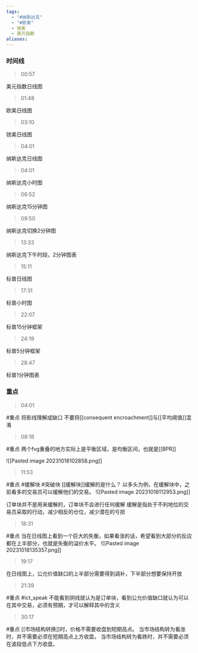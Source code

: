 ```yaml
---
tags:
  - "#纳斯达克"
  - "#欧美"
  - 镑美
  - 美元指数
aliases:
---
```


### 时间线

> 00:57

美元指数日线图

> 01:48

欧美日线图

> 03:10

镑美日线图

> 04:01

纳斯达克日线图

> 04:01

纳斯达克小时图

> 06:52

纳斯达克15分钟图

> 09:50

纳斯达克切换2分钟图

> 13:33

纳斯达克下午时段，2分钟图表

> 15:11

标普日线图

> 17:31

标普小时图

> 22:07

标普15分钟框架

> 24:19

标普5分钟框架


> 28:47

标普1分钟图表




### 重点

> 04:01

#重点
将影线理解成缺口
不要将[[consequent encroachment]]与[[平均阈值]]混淆


> 08:18

#重点 
两个fvg重叠的地方实际上是平衡区域，是均衡区间，也就是[[BPR]]

![[Pasted image 20231018102858.png]]

> 11:53

#重点 #缓解块 #突破块
[[缓解块]]缓解的是什么？
以多头为例，在缓解块中，之前看多的交易员可以缓解他们的交易。
![[Pasted image 20231018112953.png]]

订单块并不是用来缓解的，订单块不会进行任何缓解
缓解是指处于不利地位的交易员采取的行动，减少相反的仓位，减少潜在的亏损


> 18:31

#重点
当在日线图上看到一个巨大的失衡，如果看涨的话，希望看到大部分的反应都在上半部分，也就是失衡的溢价水平。
![[Pasted image 20231018135357.png]]



> 19:17

在日线图上，公允价值缺口的上半部分需要得到调补，下半部分想要保持开放


> 21:39

#重点 #ict_speak 
不能看到阴线就认为是订单块，看到公允价值缺口就认为可以在其中交易，必须有预期，才可以解释其中的含义

> 30:17

#重点
[[市场结构转换]]时，价格不需要收盘到短期高点。
当市场结构转为看涨时，并不需要必须在短期高点上方收盘。
当市场结构转为看跌时，并不需要必须在波段低点下方收盘。


